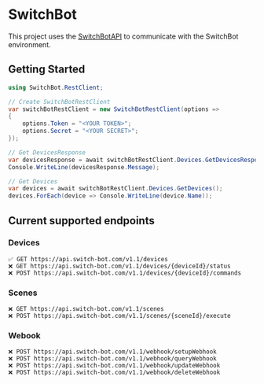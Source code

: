 # SwitchBot

This project uses the [SwitchBotAPI](https://github.com/OpenWonderLabs/SwitchBotAPI) to communicate with the SwitchBot environment.

## Getting Started

```csharp
using SwitchBot.RestClient;

// Create SwitchBotRestClient
var switchBotRestClient = new SwitchBotRestClient(options =>
{
    options.Token = "<YOUR TOKEN>";
    options.Secret = "<YOUR SECRET>";
});

// Get DevicesResponse
var devicesResponse = await switchBotRestClient.Devices.GetDevicesResponse();
Console.WriteLine(devicesResponse.Message);

// Get Devices
var devices = await switchBotRestClient.Devices.GetDevices();
devices.ForEach(device => Console.WriteLine(device.Name));
```

## Current supported endpoints

### Devices 
```http
✅ GET https://api.switch-bot.com/v1.1/devices
❌ GET https://api.switch-bot.com/v1.1/devices/{deviceId}/status
❌ POST https://api.switch-bot.com/v1.1/devices/{deviceId}/commands
```

### Scenes
```http
❌ GET https://api.switch-bot.com/v1.1/scenes
❌ POST https://api.switch-bot.com/v1.1/scenes/{sceneId}/execute
```

### Webook
```http
❌ POST https://api.switch-bot.com/v1.1/webhook/setupWebhook
❌ POST https://api.switch-bot.com/v1.1/webhook/queryWebhook
❌ POST https://api.switch-bot.com/v1.1/webhook/updateWebhook
❌ POST https://api.switch-bot.com/v1.1/webhook/deleteWebhook
```